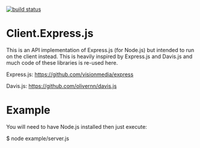 [![build status](https://secure.travis-ci.org/MarkNijhof/client.express.js.png)](http://travis-ci.org/MarkNijhof/client.express.js)

# Client.Express.js
  
  This is an API implementation of Express.js (for Node.js) but intended to run on the client instead. This is heavily inspired by Express.js and Davis.js and much code of these libraries is re-used here.
  
  Express.js: https://github.com/visionmedia/express
  
  Davis.js: https://github.com/olivernn/davis.js
  
# Example

  You will need to have Node.js installed then just execute:
  
  $ node example/server.js
  
  